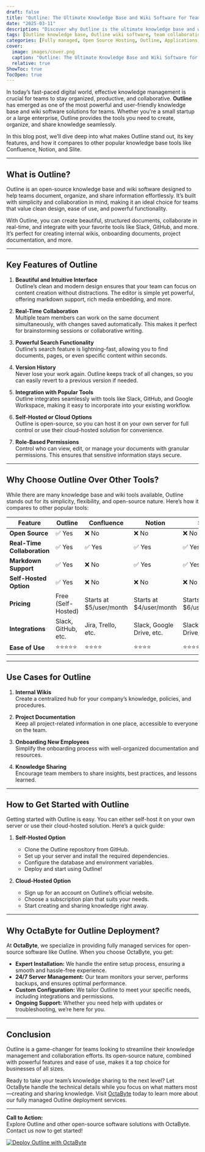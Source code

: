 ```yaml
---
draft: false
title: "Outline: The Ultimate Knowledge Base and Wiki Software for Teams"
date: "2025-03-11"
description: "Discover why Outline is the ultimate knowledge base and wiki software for teams. Learn about its features, benefits, and how it compares to other popular tools like Confluence, Notion, and Slite. Perfect for teams looking to streamline collaboration and knowledge sharing."
tags: [Outline knowledge base, Outline wiki software, team collaboration tools, Outline vs Confluence, Outline vs Notion, Outline vs Slite, open source wiki software, knowledge management tools, Outline features, Outline benefits]
categories: [Fully managed, Open Source Hosting, Outline, Applications, Documentation]
cover:
  image: images/cover.png
  caption: "Outline: The Ultimate Knowledge Base and Wiki Software for Teams"
  relative: true
ShowToc: true
TocOpen: true
---
```



In today’s fast-paced digital world, effective knowledge management is crucial for teams to stay organized, productive, and collaborative. **Outline** has emerged as one of the most powerful and user-friendly knowledge base and wiki software solutions for teams. Whether you're a small startup or a large enterprise, Outline provides the tools you need to create, organize, and share knowledge seamlessly.

In this blog post, we’ll dive deep into what makes Outline stand out, its key features, and how it compares to other popular knowledge base tools like Confluence, Notion, and Slite.

---

## What is Outline?

Outline is an open-source knowledge base and wiki software designed to help teams document, organize, and share information effortlessly. It’s built with simplicity and collaboration in mind, making it an ideal choice for teams that value clean design, ease of use, and powerful functionality.

With Outline, you can create beautiful, structured documents, collaborate in real-time, and integrate with your favorite tools like Slack, GitHub, and more. It’s perfect for creating internal wikis, onboarding documents, project documentation, and more.

---

## Key Features of Outline

1. **Beautiful and Intuitive Interface**  
   Outline’s clean and modern design ensures that your team can focus on content creation without distractions. The editor is simple yet powerful, offering markdown support, rich media embedding, and more.

2. **Real-Time Collaboration**  
   Multiple team members can work on the same document simultaneously, with changes saved automatically. This makes it perfect for brainstorming sessions or collaborative writing.

3. **Powerful Search Functionality**  
   Outline’s search feature is lightning-fast, allowing you to find documents, pages, or even specific content within seconds.

4. **Version History**  
   Never lose your work again. Outline keeps track of all changes, so you can easily revert to a previous version if needed.

5. **Integration with Popular Tools**  
   Outline integrates seamlessly with tools like Slack, GitHub, and Google Workspace, making it easy to incorporate into your existing workflow.

6. **Self-Hosted or Cloud Options**  
   Outline is open-source, so you can host it on your own server for full control or use their cloud-hosted solution for convenience.

7. **Role-Based Permissions**  
   Control who can view, edit, or manage your documents with granular permissions. This ensures that sensitive information stays secure.

---

## Why Choose Outline Over Other Tools?

While there are many knowledge base and wiki tools available, Outline stands out for its simplicity, flexibility, and open-source nature. Here’s how it compares to other popular tools:

| Feature                | Outline          | Confluence       | Notion           | Slite            |
|------------------------|------------------|------------------|------------------|------------------|
| **Open Source**        | ✅ Yes           | ❌ No            | ❌ No            | ❌ No            |
| **Real-Time Collaboration** | ✅ Yes       | ✅ Yes           | ✅ Yes           | ✅ Yes           |
| **Markdown Support**   | ✅ Yes           | ❌ No            | ✅ Yes           | ✅ Yes           |
| **Self-Hosted Option** | ✅ Yes           | ❌ No            | ❌ No            | ❌ No            |
| **Pricing**            | Free (Self-Hosted) | Starts at $5/user/month | Starts at $4/user/month | Starts at $6/user/month |
| **Integrations**       | Slack, GitHub, etc. | Jira, Trello, etc. | Slack, Google Drive, etc. | Slack, Google Drive, etc. |
| **Ease of Use**        | ⭐⭐⭐⭐⭐         | ⭐⭐⭐⭐           | ⭐⭐⭐⭐           | ⭐⭐⭐⭐           |

---

## Use Cases for Outline

1. **Internal Wikis**  
   Create a centralized hub for your company’s knowledge, policies, and procedures.

2. **Project Documentation**  
   Keep all project-related information in one place, accessible to everyone on the team.

3. **Onboarding New Employees**  
   Simplify the onboarding process with well-organized documentation and resources.

4. **Knowledge Sharing**  
   Encourage team members to share insights, best practices, and lessons learned.

---

## How to Get Started with Outline

Getting started with Outline is easy. You can either self-host it on your own server or use their cloud-hosted solution. Here’s a quick guide:

1. **Self-Hosted Option**  
   - Clone the Outline repository from GitHub.  
   - Set up your server and install the required dependencies.  
   - Configure the database and environment variables.  
   - Deploy and start using Outline!

2. **Cloud-Hosted Option**  
   - Sign up for an account on Outline’s official website.  
   - Choose a subscription plan that suits your needs.  
   - Start creating and sharing knowledge right away.

---

## Why OctaByte for Outline Deployment?

At **OctaByte**, we specialize in providing fully managed services for open-source software like Outline. When you choose OctaByte, you get:

- **Expert Installation:** We handle the entire setup process, ensuring a smooth and hassle-free experience.  
- **24/7 Server Management:** Our team monitors your server, performs backups, and ensures optimal performance.  
- **Custom Configuration:** We tailor Outline to meet your specific needs, including integrations and permissions.  
- **Ongoing Support:** Whether you need help with updates or troubleshooting, we’re here for you.

---

## Conclusion

Outline is a game-changer for teams looking to streamline their knowledge management and collaboration efforts. Its open-source nature, combined with powerful features and ease of use, makes it a top choice for businesses of all sizes.

Ready to take your team’s knowledge sharing to the next level? Let OctaByte handle the technical details while you focus on what matters most—creating and sharing knowledge. Visit [OctaByte](https://octabyte.io) today to learn more about our fully managed Outline deployment services.

---

**Call to Action:**  
Explore Outline and other open-source software solutions with OctaByte. Contact us now to get started!

[![Deploy Outline with OctaByte](/images/deploy-on-octabyte.png)](https://octabyte.io/fully-managed-open-source-services/applications/documentation/outline)